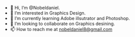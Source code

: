 - 👋 Hi, I’m @Nobeldaniel.
- 👀 I’m interested in Graphics Design.
- 🌱 I’m currently learning Adobe illsutrator and Photoshop.
- 💞️ I’m looking to collaborate on Graphics desining.
- 📫 How to reach me at nobeldaniel8@gmail.com

<!---
Nobeldaniel/Nobeldaniel is a ✨ special ✨ repository because its `README.md` (this file) appears on your GitHub profile.
You can click the Preview link to take a look at your changes.
--->

 
